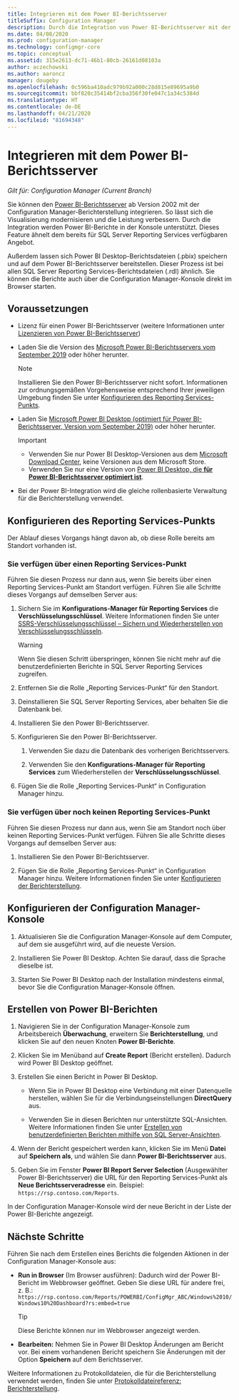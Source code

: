 ```yaml
---
title: Integrieren mit dem Power BI-Berichtsserver
titleSuffix: Configuration Manager
description: Durch die Integration von Power BI-Berichtsserver mit der Configuration Manager-Berichterstellung stellen Sie moderne Visualisierung und eine höhere Leistung sicher.
ms.date: 04/08/2020
ms.prod: configuration-manager
ms.technology: configmgr-core
ms.topic: conceptual
ms.assetid: 315e2613-dc71-46b1-80cb-26161d08103a
author: aczechowski
ms.author: aaroncz
manager: dougeby
ms.openlocfilehash: 0c596ba410adc979b92a000c28d815e89695a9b0
ms.sourcegitcommit: bbf820c35414bf2cba356f30fe047c1a34c5384d
ms.translationtype: HT
ms.contentlocale: de-DE
ms.lasthandoff: 04/21/2020
ms.locfileid: "81694348"
---
```

# <a name="integrate-with-power-bi-report-server"></a>Integrieren mit dem Power BI-Berichtsserver

*Gilt für: Configuration Manager (Current Branch)*

<!--3721603-->

Sie können den [Power BI-Berichtsserver](https://docs.microsoft.com/power-bi/report-server/get-started) ab Version 2002 mit der Configuration Manager-Berichterstellung integrieren. So lässt sich die Visualisierung modernisieren und die Leistung verbessern. Durch die Integration werden Power BI-Berichte in der Konsole unterstützt. Dieses Feature ähnelt dem bereits für SQL Server Reporting Services verfügbaren Angebot.

Außerdem lassen sich Power BI Desktop-Berichtsdateien (.pbix) speichern und auf dem Power BI-Berichtsserver bereitstellen. Dieser Prozess ist bei allen SQL Server Reporting Services-Berichtsdateien (.rdl) ähnlich. Sie können die Berichte auch über die Configuration Manager-Konsole direkt im Browser starten.

## <a name="prerequisites"></a>Voraussetzungen

- Lizenz für einen Power BI-Berichtsserver (weitere Informationen unter [Lizenzieren von Power BI-Berichtsserver](https://docs.microsoft.com/power-bi/report-server/get-started#licensing-power-bi-report-server))

- Laden Sie die Version des [Microsoft Power BI-Berichtsservers vom September 2019](https://www.microsoft.com/download/details.aspx?id=57270) oder höher herunter.

    > [!NOTE]
    > Installieren Sie den Power BI-Berichtsserver nicht sofort. Informationen zur ordnungsgemäßen Vorgehensweise entsprechend Ihrer jeweiligen Umgebung finden Sie unter [Konfigurieren des Reporting Services-Punkts](#configure-the-reporting-services-point).

- Laden Sie [Microsoft Power BI Desktop (optimiert für Power BI-Berichtsserver, Version vom September 2019)](https://www.microsoft.com/download/details.aspx?id=57271) oder höher herunter.

    > [!IMPORTANT]
    > - Verwenden Sie nur Power BI Desktop-Versionen aus dem [Microsoft Download Center](https://www.microsoft.com/download/), keine Versionen aus dem Microsoft Store.
    > - Verwenden Sie nur eine Version von [Power BI Desktop, die **für Power BI-Berichtsserver optimiert ist**](https://docs.microsoft.com/power-bi/report-server/install-powerbi-desktop).

- Bei der Power BI-Integration wird die gleiche rollenbasierte Verwaltung für die Berichterstellung verwendet.

## <a name="configure-the-reporting-services-point"></a>Konfigurieren des Reporting Services-Punkts

Der Ablauf dieses Vorgangs hängt davon ab, ob diese Rolle bereits am Standort vorhanden ist.

### <a name="you-have-a-reporting-services-point"></a>Sie verfügen über einen Reporting Services-Punkt

Führen Sie diesen Prozess nur dann aus, wenn Sie bereits über einen Reporting Services-Punkt am Standort verfügen. Führen Sie alle Schritte dieses Vorgangs auf demselben Server aus:

1. Sichern Sie im **Konfigurations-Manager für Reporting Services** die **Verschlüsselungsschlüssel**. Weitere Informationen finden Sie unter [SSRS-Verschlüsselungsschlüssel – Sichern und Wiederherstellen von Verschlüsselungsschlüsseln](https://docs.microsoft.com/sql/reporting-services/install-windows/ssrs-encryption-keys-back-up-and-restore-encryption-keys).

    > [!WARNING]
    > Wenn Sie diesen Schritt überspringen, können Sie nicht mehr auf die benutzerdefinierten Berichte in SQL Server Reporting Services zugreifen.

1. Entfernen Sie die Rolle „Reporting Services-Punkt“ für den Standort.

1. Deinstallieren Sie SQL Server Reporting Services, aber behalten Sie die Datenbank bei.

1. Installieren Sie den Power BI-Berichtsserver.

1. Konfigurieren Sie den Power BI-Berichtsserver.

    1. Verwenden Sie dazu die Datenbank des vorherigen Berichtsservers.

    1. Verwenden Sie den **Konfigurations-Manager für Reporting Services** zum Wiederherstellen der **Verschlüsselungsschlüssel**.

1. Fügen Sie die Rolle „Reporting Services-Punkt“ in Configuration Manager hinzu.

### <a name="you-dont-have-a-reporting-services-point"></a>Sie verfügen über noch keinen Reporting Services-Punkt

Führen Sie diesen Prozess nur dann aus, wenn Sie am Standort noch über keinen Reporting Services-Punkt verfügen. Führen Sie alle Schritte dieses Vorgangs auf demselben Server aus:

1. Installieren Sie den Power BI-Berichtsserver.

2. Fügen Sie die Rolle „Reporting Services-Punkt“ in Configuration Manager hinzu. Weitere Informationen finden Sie unter [Konfigurieren der Berichterstellung](configuring-reporting.md).

## <a name="configure-the-configuration-manager-console"></a>Konfigurieren der Configuration Manager-Konsole

1. Aktualisieren Sie die Configuration Manager-Konsole auf dem Computer, auf dem sie ausgeführt wird, auf die neueste Version.

1. Installieren Sie Power BI Desktop. Achten Sie darauf, dass die Sprache dieselbe ist.

1. Starten Sie Power BI Desktop nach der Installation mindestens einmal, bevor Sie die Configuration Manager-Konsole öffnen.

## <a name="create-power-bi-reports"></a>Erstellen von Power BI-Berichten

1. Navigieren Sie in der Configuration Manager-Konsole zum Arbeitsbereich **Überwachung**, erweitern Sie **Berichterstellung**, und klicken Sie auf den neuen Knoten **Power BI-Berichte**.

1. Klicken Sie im Menüband auf **Create Report** (Bericht erstellen). Dadurch wird Power BI Desktop geöffnet.

1. Erstellen Sie einen Bericht in Power BI Desktop.

    - Wenn Sie in Power BI Desktop eine Verbindung mit einer Datenquelle herstellen, wählen Sie für die Verbindungseinstellungen **DirectQuery** aus.

    - Verwenden Sie in diesen Berichten nur unterstützte SQL-Ansichten. Weitere Informationen finden Sie unter [Erstellen von benutzerdefinierten Berichten mithilfe von SQL Server-Ansichten](../../../develop/core/understand/sqlviews/create-custom-reports-using-sql-server-views.md).

1. Wenn der Bericht gespeichert werden kann, klicken Sie im Menü **Datei** auf **Speichern als**, und wählen Sie dann **Power BI-Berichtsserver** aus.

1. Geben Sie im Fenster **Power BI Report Server Selection** (Ausgewählter Power BI-Berichtsserver) die URL für den Reporting Services-Punkt als **Neue Berichtsserveradresse** ein. Beispiel: `https://rsp.contoso.com/Reports`.

In der Configuration Manager-Konsole wird der neue Bericht in der Liste der Power BI-Berichte angezeigt.

## <a name="next-steps"></a>Nächste Schritte

Führen Sie nach dem Erstellen eines Berichts die folgenden Aktionen in der Configuration Manager-Konsole aus:

- **Run in Browser** (Im Browser ausführen): Dadurch wird der Power BI-Bericht im Webbrowser geöffnet. Geben Sie diese URL für andere frei, z. B.: `https://rsp.contoso.com/Reports/POWERBI/ConfigMgr_ABC/Windows%2010/Windows10%20Dashboard?rs:embed=true`

    > [!TIP]
    > Diese Berichte können nur im Webbrowser angezeigt werden.

- **Bearbeiten:** Nehmen Sie in Power BI Desktop Änderungen am Bericht vor. Bei einem vorhandenen Bericht speichern Sie Änderungen mit der Option **Speichern** auf dem Berichtsserver.

Weitere Informationen zu Protokolldateien, die für die Berichterstellung verwendet werden, finden Sie unter [Protokolldateireferenz: Berichterstellung](../../plan-design/hierarchy/log-files.md#BKMK_ReportLog).
